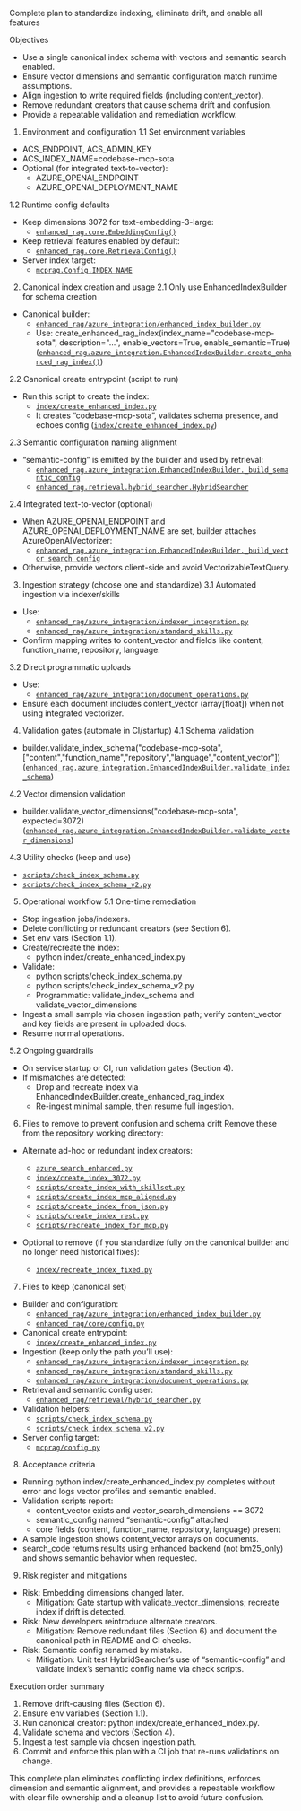 Complete plan to standardize indexing, eliminate drift, and enable all features

Objectives
- Use a single canonical index schema with vectors and semantic search enabled.
- Ensure vector dimensions and semantic configuration match runtime assumptions.
- Align ingestion to write required fields (including content_vector).
- Remove redundant creators that cause schema drift and confusion.
- Provide a repeatable validation and remediation workflow.

1) Environment and configuration
1.1 Set environment variables
- ACS_ENDPOINT, ACS_ADMIN_KEY
- ACS_INDEX_NAME=codebase-mcp-sota
- Optional (for integrated text-to-vector):
  - AZURE_OPENAI_ENDPOINT
  - AZURE_OPENAI_DEPLOYMENT_NAME

1.2 Runtime config defaults
- Keep dimensions 3072 for text-embedding-3-large:
  - [`enhanced_rag.core.EmbeddingConfig()`](enhanced_rag/core/config.py:35-43)
- Keep retrieval features enabled by default:
  - [`enhanced_rag.core.RetrievalConfig()`](enhanced_rag/core/config.py:76-83)
- Server index target:
  - [`mcprag.Config.INDEX_NAME`](mcprag/config.py:21)

2) Canonical index creation and usage
2.1 Only use EnhancedIndexBuilder for schema creation
- Canonical builder:
  - [`enhanced_rag/azure_integration/enhanced_index_builder.py`](enhanced_rag/azure_integration/enhanced_index_builder.py:1)
  - Use: create_enhanced_rag_index(index_name="codebase-mcp-sota", description="...", enable_vectors=True, enable_semantic=True) ([`enhanced_rag.azure_integration.EnhancedIndexBuilder.create_enhanced_rag_index()`](enhanced_rag/azure_integration/enhanced_index_builder.py:74-92,152-164,179-199))

2.2 Canonical create entrypoint (script to run)
- Run this script to create the index:
  - [`index/create_enhanced_index.py`](index/create_enhanced_index.py:1)
  - It creates “codebase-mcp-sota”, validates schema presence, and echoes config ([`index/create_enhanced_index.py`](index/create_enhanced_index.py:19-25,29-40))

2.3 Semantic configuration naming alignment
- “semantic-config” is emitted by the builder and used by retrieval:
  - [`enhanced_rag.azure_integration.EnhancedIndexBuilder._build_semantic_config`](enhanced_rag/azure_integration/enhanced_index_builder.py:636-656)
  - [`enhanced_rag.retrieval.hybrid_searcher.HybridSearcher`](enhanced_rag/retrieval/hybrid_searcher.py:332-343)

2.4 Integrated text-to-vector (optional)
- When AZURE_OPENAI_ENDPOINT and AZURE_OPENAI_DEPLOYMENT_NAME are set, builder attaches AzureOpenAIVectorizer:
  - [`enhanced_rag.azure_integration.EnhancedIndexBuilder._build_vector_search_config`](enhanced_rag/azure_integration/enhanced_index_builder.py:573-588,605-633)
- Otherwise, provide vectors client-side and avoid VectorizableTextQuery.

3) Ingestion strategy (choose one and standardize)
3.1 Automated ingestion via indexer/skills
- Use:
  - [`enhanced_rag/azure_integration/indexer_integration.py`](enhanced_rag/azure_integration/indexer_integration.py:1)
  - [`enhanced_rag/azure_integration/standard_skills.py`](enhanced_rag/azure_integration/standard_skills.py:1)
- Confirm mapping writes to content_vector and fields like content, function_name, repository, language.

3.2 Direct programmatic uploads
- Use:
  - [`enhanced_rag/azure_integration/document_operations.py`](enhanced_rag/azure_integration/document_operations.py:1)
- Ensure each document includes content_vector (array[float]) when not using integrated vectorizer.

4) Validation gates (automate in CI/startup)
4.1 Schema validation
- builder.validate_index_schema("codebase-mcp-sota", ["content","function_name","repository","language","content_vector"]) ([`enhanced_rag.azure_integration.EnhancedIndexBuilder.validate_index_schema`](enhanced_rag/azure_integration/enhanced_index_builder.py:899-930))

4.2 Vector dimension validation
- builder.validate_vector_dimensions("codebase-mcp-sota", expected=3072) ([`enhanced_rag.azure_integration.EnhancedIndexBuilder.validate_vector_dimensions`](enhanced_rag/azure_integration/enhanced_index_builder.py:932-1005))

4.3 Utility checks (keep and use)
- [`scripts/check_index_schema.py`](scripts/check_index_schema.py:1)
- [`scripts/check_index_schema_v2.py`](scripts/check_index_schema_v2.py:1)

5) Operational workflow
5.1 One-time remediation
- Stop ingestion jobs/indexers.
- Delete conflicting or redundant creators (see Section 6).
- Set env vars (Section 1.1).
- Create/recreate the index:
  - python index/create_enhanced_index.py
- Validate:
  - python scripts/check_index_schema.py
  - python scripts/check_index_schema_v2.py
  - Programmatic: validate_index_schema and validate_vector_dimensions
- Ingest a small sample via chosen ingestion path; verify content_vector and key fields are present in uploaded docs.
- Resume normal operations.

5.2 Ongoing guardrails
- On service startup or CI, run validation gates (Section 4).
- If mismatches are detected:
  - Drop and recreate index via EnhancedIndexBuilder.create_enhanced_rag_index
  - Re-ingest minimal sample, then resume full ingestion.

6) Files to remove to prevent confusion and schema drift
Remove these from the repository working directory:
- Alternate ad-hoc or redundant index creators:
  - [`azure_search_enhanced.py`](azure_search_enhanced.py:1)
  - [`index/create_index_3072.py`](index/create_index_3072.py:1)
  - [`scripts/create_index_with_skillset.py`](scripts/create_index_with_skillset.py:1)
  - [`scripts/create_index_mcp_aligned.py`](scripts/create_index_mcp_aligned.py:1)
  - [`scripts/create_index_from_json.py`](scripts/create_index_from_json.py:1)
  - [`scripts/create_index_rest.py`](scripts/create_index_rest.py:1)
  - [`scripts/recreate_index_for_mcp.py`](scripts/recreate_index_for_mcp.py:1)

- Optional to remove (if you standardize fully on the canonical builder and no longer need historical fixes):
  - [`index/recreate_index_fixed.py`](index/recreate_index_fixed.py:1)

7) Files to keep (canonical set)
- Builder and configuration:
  - [`enhanced_rag/azure_integration/enhanced_index_builder.py`](enhanced_rag/azure_integration/enhanced_index_builder.py:1)
  - [`enhanced_rag/core/config.py`](enhanced_rag/core/config.py:1)
- Canonical create entrypoint:
  - [`index/create_enhanced_index.py`](index/create_enhanced_index.py:1)
- Ingestion (keep only the path you’ll use):
  - [`enhanced_rag/azure_integration/indexer_integration.py`](enhanced_rag/azure_integration/indexer_integration.py:1)
  - [`enhanced_rag/azure_integration/standard_skills.py`](enhanced_rag/azure_integration/standard_skills.py:1)
  - [`enhanced_rag/azure_integration/document_operations.py`](enhanced_rag/azure_integration/document_operations.py:1)
- Retrieval and semantic config user:
  - [`enhanced_rag/retrieval/hybrid_searcher.py`](enhanced_rag/retrieval/hybrid_searcher.py:1)
- Validation helpers:
  - [`scripts/check_index_schema.py`](scripts/check_index_schema.py:1)
  - [`scripts/check_index_schema_v2.py`](scripts/check_index_schema_v2.py:1)
- Server config target:
  - [`mcprag/config.py`](mcprag/config.py:1)

8) Acceptance criteria
- Running python index/create_enhanced_index.py completes without error and logs vector profiles and semantic enabled.
- Validation scripts report:
  - content_vector exists and vector_search_dimensions == 3072
  - semantic_config named “semantic-config” attached
  - core fields (content, function_name, repository, language) present
- A sample ingestion shows content_vector arrays on documents.
- search_code returns results using enhanced backend (not bm25_only) and shows semantic behavior when requested.

9) Risk register and mitigations
- Risk: Embedding dimensions changed later.
  - Mitigation: Gate startup with validate_vector_dimensions; recreate index if drift is detected.
- Risk: New developers reintroduce alternate creators.
  - Mitigation: Remove redundant files (Section 6) and document the canonical path in README and CI checks.
- Risk: Semantic config renamed by mistake.
  - Mitigation: Unit test HybridSearcher’s use of “semantic-config” and validate index’s semantic config name via check scripts.

Execution order summary
1) Remove drift-causing files (Section 6).
2) Ensure env variables (Section 1.1).
3) Run canonical creator: python index/create_enhanced_index.py.
4) Validate schema and vectors (Section 4).
5) Ingest a test sample via chosen ingestion path.
6) Commit and enforce this plan with a CI job that re-runs validations on change.

This complete plan eliminates conflicting index definitions, enforces dimension and semantic alignment, and provides a repeatable workflow with clear file ownership and a cleanup list to avoid future confusion.
